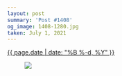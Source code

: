 ```yaml
---
layout: post
summary: 'Post #1408'
og_image: 1408-1280.jpg
taken: July 1, 2021
---
```


<div class="post">
 <time>
  <a href="/1408">
   {{ page.date | date: "%B %-d, %Y" }}
  </a>
 </time>
 <a href="/1408">
  <figure data-taken="7/1/2021">
   <img sizes="(min-width: 700px) 50vw, calc(100vw - 2rem)" src="{{ site.assets_url }}/1408-640.jpg" srcset="{{ site.assets_url }}/1408-320.jpg 320w, {{ site.assets_url }}/1408-640.jpg 640w, {{ site.assets_url }}/1408-960.jpg 960w, {{ site.assets_url }}/1408-1280.jpg 1280w"/>
  </figure>
 </a>
</div>
